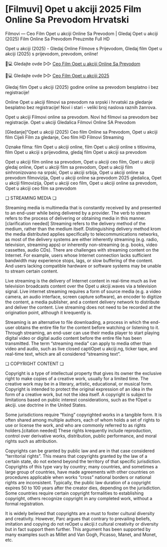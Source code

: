 # [Filmuvi] Opet u akciji 2025 Film Online Sa Prevodom Hrvatski

Filmovi — Ceo Film Opet u akciji Online Sa Prevodom | Gledaj Opet u akciji (2025) Film Online Sa Prevodom Preuzmite Full HD

Opet u akciji (2025) - Gledaj Online Filmove s Prijevodom, Gledaj film Opet u akciji (2025) s prijevodom, prevodom, online!

📱💻 Gledajte ovde ▷▷ [Ceo Film Opet u akciji Online Sa Prevodom](https://t.co/qIF7OxKinX)

📱💻 Gledajte ovde ▷▷ [Ceo Film Opet u akciji 2025](https://t.co/qIF7OxKinX)

Gledaj film Opet u akciji (2025) godine online sa prevodom besplatno i bez registracije!

Online Opet u akciji filmovi sa prevodom na srpski i hrvatski za gledanje besplatno bez registracije! Novi i stari - veliki broj naslova raznih žanrova.

Opet u akciji Filmovi online sa prevodom. Novi hd filmovi sa prevodom bez registracije. Opet u akciji Gledalica Filmovi Online SA Prevodom

[Gledanje]“Opet u akciji (2025) Ceo film Online sa Prevodom, Opet u akciji film Cijeli Film za gledanje, Ceo film HD Filmovi Streaming

Oznake filma: film Opet u akciji online, film Opet u akciji online s titlovima, film Opet u akciji s prijevodima, gledaj film Opet u akciji sa prevodom

Opet u akciji film online sa prevodom, Opet u akciji ceo film, Opet u akciji gledaj online, Opet u akciji film sa prevodom, Opet u akciji film sinhronizovano na srpski, Opet u akciji srbija, Opet u akciji online sa prevodom filmovizija, Opet u akciji online sa prevodom 2025 gledalica, Opet u akciji filmovizija, Opet u akciji ceo film, Opet u akciji online sa prevodom, Opet u akciji ceo film sa prevodom

❏ STREAMING MEDIA ❏

Streaming media is multimedia that is constantly received by and presented to an end-user while being delivered by a provider. The verb to stream refers to the process of delivering or obtaining media in this manner.[clarification needed] Streaming refers to the delivery method of the medium, rather than the medium itself. Distinguishing delivery method krom the media distributed applies specifically to telecommunications networks, as most of the delivery systems are either inherently streaming (e.g. radio, television, streaming apps) or inherently non-streaming (e.g. books, video cassettes, audio CDs). There are challenges with streaming content on the Internet. For example, users whose Internet connection lacks sufficient bandwidth may experience stops, lags, or slow buffering of the content. And users lacking compatible hardware or software systems may be unable to stream certain content.

Live streaming is the delivery of Internet content in real-time much as live television broadcasts content over the Opet u akciji.waves via a television signal. Live internet streaming requires a form of source media (e.g. a video camera, an audio interface, screen capture software), an encoder to digitize the content, a media publisher, and a content delivery network to distribute and deliver the content. Live streaming does not need to be recorded at the origination point, although it krequently is.

Streaming is an alternative to file downloading, a process in which the end-user obtains the entire file for the content before watching or listening to it. Through streaming, an end-user can use their media player to start playing digital video or digital audio content before the entire file has been transmitted. The term “streaming media” can apply to media other than video and audio, such as live closed captiOpet u akciji.ng, ticker tape, and real-time text, which are all considered “streaming text”.

❏ COPYRIGHT CONTENT ❏

Copyright is a type of intellectual property that gives its owner the exclusive right to make copies of a creative work, usually for a limited time. The creative work may be in a literary, artistic, educational, or musical form. Copyright is intended to protect the original expression of an idea in the form of a creative work, but not the idea itself. A copyright is subject to limitations based on public interest considerations, such as the fOpet u akciji. use doctrine in the United States.

Some jurisdictions require “fixing” copyrighted works in a tangible form. It is often shared among multiple authors, each of whom holds a set of rights to use or license the work, and who are commonly referred to as rights holders.[citation needed] These rights krequently include reproduction, control over derivative works, distribution, public performance, and moral rights such as attribution.

Copyrights can be granted by public law and are in that case considered “territorial rights”. This means that copyrights granted by the law of a certain state, do not extend beyond the territory of that specific jurisdiction. Copyrights of this type vary by country; many countries, and sometimes a large group of countries, have made agreements with other countries on procedures applicable when works “cross” national borders or national rights are inconsistent. Typically, the public law duration of a copyright expires 50 to 100 years after the creator dies, depending on the jurisdiction. Some countries require certain copyright formalities to establishing copyright, others recognize copyright in any completed work, without a formal registration.

It is widely believed that copyrights are a must to foster cultural diversity and creativity. However, Parc argues that contrary to prevailing beliefs, imitation and copying do not reOpet u akciji.t cultural creativity or diversity but in fact support them further. This argument has been supported by many examples such as Millet and Van Gogh, Picasso, Manet, and Monet, etc.
